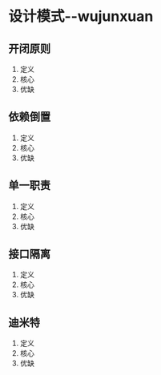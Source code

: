 # 设计模式--wujunxuan
## 开闭原则
1. 定义
2. 核心
3. 优缺
## 依赖倒置
1. 定义
2. 核心
3. 优缺
## 单一职责
1. 定义
2. 核心
3. 优缺
## 接口隔离
1. 定义
2. 核心
3. 优缺
## 迪米特
1. 定义
2. 核心
3. 优缺
